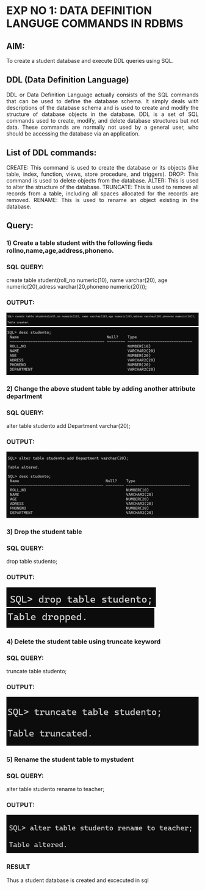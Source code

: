 # EXP NO 1: DATA DEFINITION LANGUGE COMMANDS IN RDBMS

## AIM:
To create a student database and execute DDL queries using SQL.


## DDL (Data Definition Language)
<div align="justify">
DDL or Data Definition Language actually consists of the SQL commands that can be used to define the database schema. It simply deals with descriptions of the database schema and is used to create and modify the structure of database objects in the database. DDL is a set of SQL commands used to create, modify, and delete database structures but not data. These commands are normally not used by a general user, who should be accessing the database via an application.
</div>
 
## List of DDL commands: 
<div align="justify">
CREATE: This command is used to create the database or its objects (like table, index, function, views, store procedure, and triggers).
DROP: This command is used to delete objects from the database.
ALTER: This is used to alter the structure of the database.
TRUNCATE: This is used to remove all records from a table, including all spaces allocated for the records are removed.
RENAME: This is used to rename an object existing in the database.
</div>

## Query:
### 1) Create a table student with the following fieds rollno,name,age,address,phoneno.

### SQL QUERY: 
create table student(roll_no numeric(10), name varchar(20), age numeric(20),adress varchar(20,phoneno numeric(20)));

### OUTPUT:
![output](./a.png)
![output](./b.png)

### 2) Change the above student table by adding another attribute department

### SQL QUERY: 
alter table studento add Department varchar(20);

### OUTPUT:
![output](./z.png)


### 3) Drop the student table
 
### SQL QUERY: 
drop table studento;


### OUTPUT:
![output](./c.png)
![output](./d.png)


### 4) Delete the student table using truncate keyword

### SQL QUERY: 
truncate table studento;

### OUTPUT:
![output](./e.png)



### 5) Rename the student table to mystudent

### SQL QUERY: 

alter table studento rename to teacher;

### OUTPUT:
![output](./f.png)
### RESULT
Thus a student database is created and excecuted in sql
